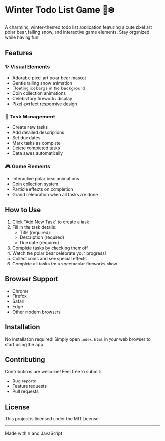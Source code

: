 # Winter Todo List Game 🐻❄️

A charming, winter-themed todo list application featuring a cute pixel art polar bear, falling snow, and interactive game elements. Stay organized while having fun!

## Features

### ✨ Visual Elements

- Adorable pixel art polar bear mascot
- Gentle falling snow animation
- Floating icebergs in the background
- Coin collection animations
- Celebratory fireworks display
- Pixel-perfect responsive design

### 📝 Task Management

- Create new tasks
- Add detailed descriptions
- Set due dates
- Mark tasks as complete
- Delete completed tasks
- Data saves automatically

### 🎮 Game Elements

- Interactive polar bear animations
- Coin collection system
- Particle effects on completion
- Grand celebration when all tasks are done

## How to Use

1. Click "Add New Task" to create a task
2. Fill in the task details:
   - Title (required)
   - Description (required)
   - Due date (required)
3. Complete tasks by checking them off
4. Watch the polar bear celebrate your progress!
5. Collect coins and see special effects
6. Complete all tasks for a spectacular fireworks show

## Browser Support

- Chrome
- Firefox
- Safari
- Edge
- Other modern browsers

## Installation

No installation required! Simply open `index.html` in your web browser to start using the app.

## Contributing

Contributions are welcome! Feel free to submit:

- Bug reports
- Feature requests
- Pull requests

## License

This project is licensed under the MIT License.

---

Made with ❄️ and JavaScript

